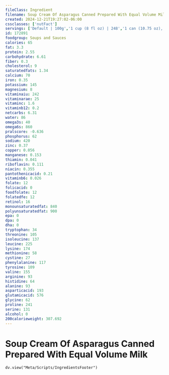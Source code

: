 ```yaml
---
fileClass: Ingredient
filename: Soup Cream Of Asparagus Canned Prepared With Equal Volume Milk
created: 2024-12-21T19:27:02-06:00
cssclasses: ['nutFact']
servings: ['Default | 100g','1 cup (8 fl oz) | 248','1 can (10.75 oz), prepared | 602']
id: 172891
foodgroup: Soups and Sauces
calories: 65
fat: 3.3
protein: 2.55
carbohydrate: 6.61
fiber: 0.3
cholesterol: 9
saturatedfats: 1.34
calcium: 70
iron: 0.35
potassium: 145
magnesium: 8
vitaminaiu: 242
vitaminarae: 25
vitaminc: 1.6
vitaminb12: 0.2
netcarbs: 6.31
water: 86
omega3s: 40
omega6s: 860
pralscore: -0.636
phosphorus: 62
sodium: 420
zinc: 0.37
copper: 0.056
manganese: 0.153
thiamin: 0.041
riboflavin: 0.111
niacin: 0.355
pantothenicacid: 0.21
vitaminb6: 0.026
folate: 12
folicacid: 0
foodfolate: 12
folatedfe: 12
retinol: 16
monounsaturatedfat: 840
polyunsaturatedfat: 900
epa: 0
dpa: 0
dha: 0
tryptophan: 34
threonine: 105
isoleucine: 137
leucine: 225
lysine: 174
methionine: 58
cystine: 27
phenylalanine: 117
tyrosine: 109
valine: 155
arginine: 93
histidine: 64
alanine: 93
asparticacid: 193
glutamicacid: 576
glycine: 62
proline: 241
serine: 131
alcohol: 0
200calorieweight: 307.692
---
```


# Soup Cream Of Asparagus Canned Prepared With Equal Volume Milk

```dataviewjs
dv.view("Meta/Scripts/IngredientsFooter")
```